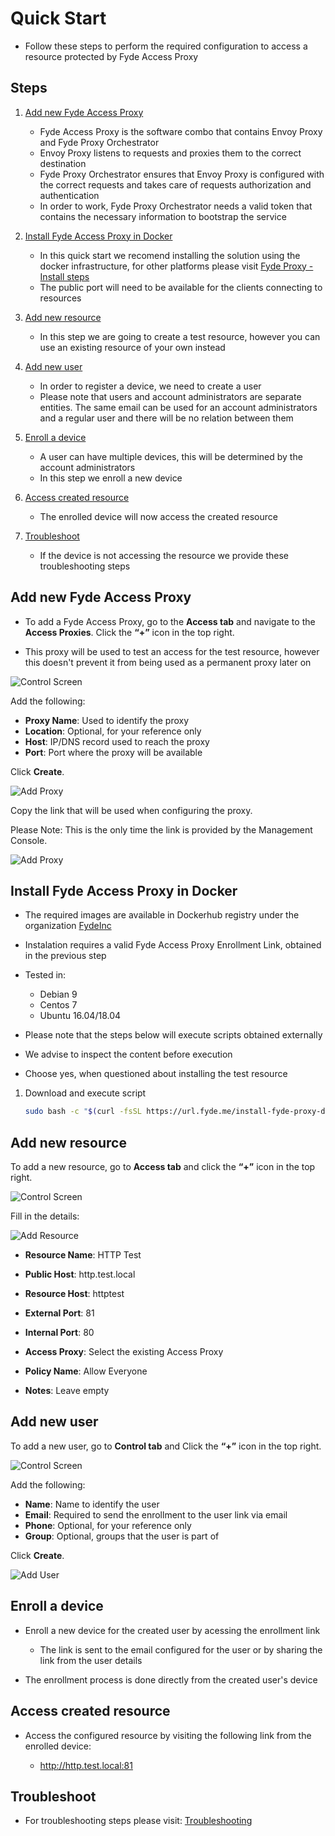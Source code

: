 # Quick Start

- Follow these steps to perform the required configuration to access a resource protected by Fyde Access Proxy

## Steps

1. [Add new Fyde Access Proxy](#add-new-fyde-access-proxy)

    - Fyde Access Proxy is the software combo that contains Envoy Proxy and Fyde Proxy Orchestrator
    - Envoy Proxy listens to requests and proxies them to the correct destination
    - Fyde Proxy Orchestrator ensures that Envoy Proxy is configured with the correct requests and takes care of requests authorization and authentication
    - In order to work, Fyde Proxy Orchestrator needs a valid token that contains the necessary information to bootstrap the service

1. [Install Fyde Access Proxy in Docker](#install-fyde-access-proxy-in-docker)

    - In this quick start we recomend installing the solution using the docker infrastructure, for other platforms please visit [Fyde Proxy - Install steps](fyde_proxy.md##install)
    - The public port will need to be available for the clients connecting to resources

1. [Add new resource](#add-new-resource)

    - In this step we are going to create a test resource, however you can use an existing resource of your own instead

1. [Add new user](#add-new-user)

    - In order to register a device, we need to create a user
    - Please note that users and account administrators are separate entities. The same email can be used for an account administrators and a regular user and there will be no relation between them

1. [Enroll a device](#enroll-a-device)

    - A user can have multiple devices, this will be determined by the account administrators
    - In this step we enroll a new device

1. [Access created resource](#access-created-resource)

    - The enrolled device will now access the created resource

1. [Troubleshoot](#troubleshoot)

    - If the device is not accessing the resource we provide these troubleshooting steps

## Add new Fyde Access Proxy

- To add a Fyde Access Proxy, go to the **Access tab** and navigate to the **Access Proxies**. Click the **“+”** icon in the top right.

- This proxy will be used to test an access for the test resource, however this doesn't prevent it from being used as a permanent proxy later on

![Control Screen](console/configurations/imgs/access_proxies.png)

Add the following:

- **Proxy Name**: Used to identify the proxy
- **Location**: Optional, for your reference only
- **Host**: IP/DNS record used to reach the proxy
- **Port**: Port where the proxy will be available

Click **Create**.

![Add Proxy](console/configurations/imgs/access_add_proxy.png)

Copy the link that will be used when configuring the proxy.

Please Note: This is the only time the link is provided by the Management Console.

![Add Proxy](console/configurations/imgs/access_add_proxy2.png)

## Install Fyde Access Proxy in Docker

- The required images are available in Dockerhub registry under the organization [FydeInc](https://hub.docker.com/u/fydeinc)

- Instalation requires a valid Fyde Access Proxy Enrollment Link, obtained in the previous step

- Tested in:
  - Debian 9
  - Centos 7
  - Ubuntu 16.04/18.04

- Please note that the steps below will execute scripts obtained externally

- We advise to inspect the content before execution

- Choose yes, when questioned about installing the test resource

1. Download and execute script

    ```sh
    sudo bash -c "$(curl -fsSL https://url.fyde.me/install-fyde-proxy-docker)"
    ```

## Add new resource

To add a new resource, go to **Access tab** and click the **“+”** icon in the top right.

![Control Screen](console/configurations/imgs/access_resources.png)

Fill in the details:

![Add Resource](console/configurations/imgs/access_add_resource.png )

- **Resource Name**: HTTP Test

- **Public Host**: http.test.local

- **Resource Host**: httptest

- **External Port**: 81

- **Internal Port**: 80

- **Access Proxy**: Select the existing Access Proxy

- **Policy Name**: Allow Everyone

- **Notes**: Leave empty

## Add new user

To add a new user, go to **Control tab** and Click the **“+”** icon in the top right.

![Control Screen](console/configurations/imgs/control_users.png)

Add the following:

- **Name**: Name to identify the user
- **Email**: Required to send the enrollment to the user link via email
- **Phone**: Optional, for your reference only
- **Group**: Optional, groups that the user is part of

Click **Create**.

![Add User](console/configurations/imgs/control_add_user.png)

## Enroll a device

- Enroll a new device for the created user by acessing the enrollment link
  - The link is sent to the email configured for the user or by sharing the link from the user details

- The enrollment process is done directly from the created user's device

## Access created resource

- Access the configured resource by visiting the following link from the enrolled device:

  - <http://http.test.local:81>

## Troubleshoot

- For troubleshooting steps please visit: [Troubleshooting](./proxy/fyde_proxy_troubleshoot.md)
